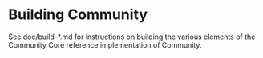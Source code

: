Building Community
=============

See doc/build-*.md for instructions on building the various
elements of the Community Core reference implementation of Community.
